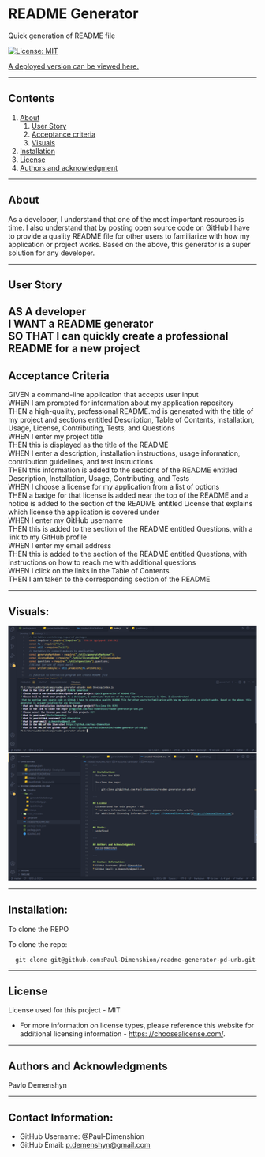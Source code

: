 

# README Generator

  Quick generation of README file

  [![License: MIT](https://img.shields.io/badge/License-MIT-yellow.svg)](https://opensource.org/licenses/MIT)

  [A deployed version can be viewed here.](https://github.com/Paul-Dimenshion)
  
---
## Contents

1. [About](#about)
    1. [User Story](#user%20story)
    2. [Acceptance criteria](#acceptance%20criteria)
    3. [Visuals](#visuals)
2. [Installation](#installation)
3. [License](#license)
4. [Authors and acknowledgment](#authors%20and%20acknowledgment)

---
## About

As a developer, I understand that one of the most important resources is time. I also understand that by posting open source code on GitHub I have to provide a quality README file for other users to familiarize with how my application or project works. Based on the above, this generator is a super solution for any developer.

---

## User Story
  
AS A developer  
I WANT a README generator  
SO THAT I can quickly create a professional README for a new project  
---

## Acceptance Criteria
  
GIVEN a command-line application that accepts user input  
WHEN I am prompted for information about my application repository  
THEN a high-quality, professional README.md is generated with the title of my project and sections entitled Description, Table of Contents, Installation, Usage, License, Contributing, Tests, and Questions  
WHEN I enter my project title  
THEN this is displayed as the title of the README  
WHEN I enter a description, installation instructions, usage information, contribution guidelines, and test instructions  
THEN this information is added to the sections of the README entitled Description, Installation, Usage, Contributing, and Tests  
WHEN I choose a license for my application from a list of options  
THEN a badge for that license is added near the top of the README and a notice is added to the section of the README entitled License that explains which license the application is covered under  
WHEN I enter my GitHub username  
THEN this is added to the section of the README entitled Questions, with a link to my GitHub profile  
WHEN I enter my email address  
THEN this is added to the section of the README entitled Questions, with instructions on how to reach me with additional questions  
WHEN I click on the links in the Table of Contents  
THEN I am taken to the corresponding section of the README  

---
## Visuals:

  ![application work](/img/%D0%A1%D0%BD%D0%B8%D0%BC%D0%BE%D0%BA%20%D1%8D%D0%BA%D1%80%D0%B0%D0%BD%D0%B0%202023-01-09%20151217.png)
  ![The resulting file](/img/%D0%A1%D0%BD%D0%B8%D0%BC%D0%BE%D0%BA%20%D1%8D%D0%BA%D1%80%D0%B0%D0%BD%D0%B0%202023-01-09%20151345.png)

---

## Installation:
  To clone the REPO

  To clone the repo:
  
      git clone git@github.com:Paul-Dimenshion/readme-generator-pd-unb.git
  
---

## License
  License used for this project - MIT
  * For more information on license types, please reference this website
  for additional licensing information - [https: //choosealicense.com/](https://choosealicense.com/).

---

## Authors and Acknowledgments
  Pavlo Demenshyn

---

## Contact Information:
* GitHub Username: @Paul-Dimenshion
* GitHub Email: p.demenshyn@gmail.com
  
